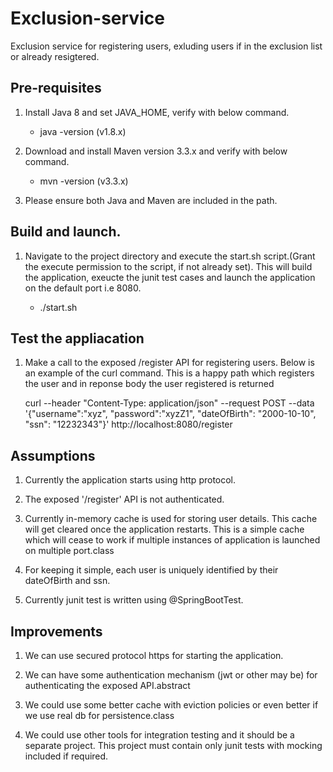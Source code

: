 # Exclusion-service

Exclusion service for registering users, exluding users if in the exclusion list or already resigtered.

## Pre-requisites

1) Install Java 8 and set JAVA_HOME, verify with below command.

	- java -version (v1.8.x)

2) Download and install Maven version 3.3.x and verify with below command.

	- mvn -version (v3.3.x)

3) Please ensure both Java and Maven are included in the path.


## Build and launch.

1) Navigate to the project directory and execute the start.sh script.(Grant the execute permission to the script, if not already set).
   This will build the application, exeucte the junit test cases and launch the application on the default port i.e 8080.

	- ./start.sh
	
## Test the appliacation

1) Make a call to the exposed /register API for registering users. Below is an example of the curl command. This is a happy path which registers the user and in reponse body the user registered is returned

	curl --header "Content-Type: application/json" --request POST --data '{"username":"xyz", "password":"xyzZ1", "dateOfBirth": "2000-10-10", "ssn": "12232343"}' http://localhost:8080/register
	

## Assumptions

1) Currently the application starts using http protocol.

2) The exposed '/register' API is not authenticated.

3) Currently in-memory cache is used for storing user details. This cache will get cleared once the application restarts. This is a simple cache which will cease to work if multiple instances of application is launched on multiple port.class

4) For keeping it simple, each user is uniquely identified by their dateOfBirth and ssn.

5) Currently junit test is written using @SpringBootTest.


## Improvements

1) We can use secured protocol https for starting the application.

2) We can have some authentication mechanism (jwt or other may be) for authenticating the exposed API.abstract

3) We could use some better cache with eviction policies or even better if we use real db for persistence.class

4) We could use other tools for integration testing and it should be a separate project. This project must contain only junit tests with mocking included if required.
